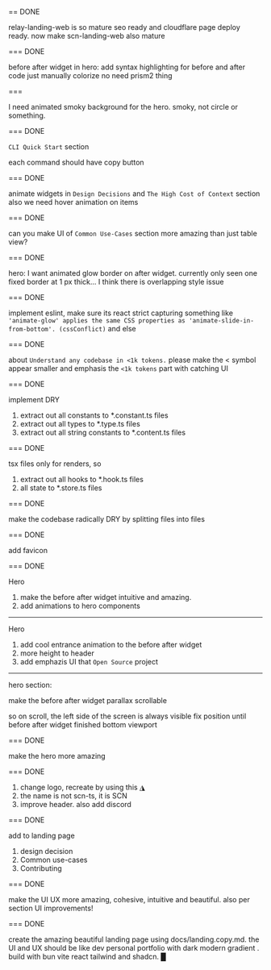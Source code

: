 == DONE

relay-landing-web is so mature seo ready and cloudflare page deploy ready. now make scn-landing-web also mature

=== DONE

before after widget in hero: add syntax highlighting for before and after code
just manually colorize no need prism2 thing

===

I need animated smoky background for the hero. smoky, not circle or something.

=== DONE

`CLI Quick Start` section

each command should have copy button

=== DONE

animate widgets in `Design Decisions` and `The High Cost of Context` section
also we need hover animation on items

=== DONE

can you make UI of `Common Use-Cases` section more amazing than just table view?

=== DONE

hero: I want animated glow border on after widget. currently only seen one fixed border at 1 px thick... I think there is overlapping style issue

=== DONE

implement eslint, make sure its react strict capturing something like ```'animate-glow' applies the same CSS properties as 'animate-slide-in-from-bottom'. (cssConflict)``` and else

=== DONE

about `Understand any codebase in <1k tokens.` please make the < symbol appear smaller and emphasis the `<1k tokens` part with catching UI

=== DONE

implement DRY

1. extract out all constants to *.constant.ts files
2. extract out all types to *.type.ts files
3. extract out all string constants to *.content.ts files


=== DONE

tsx files only for renders, so

1. extract out all hooks to *.hook.ts files
2. all state to *.store.ts files

=== DONE

make the codebase radically DRY by splitting files into files

=== DONE

add favicon

=== DONE

Hero

1. make the before after widget intuitive and amazing.
2. add animations to hero components

---

Hero

1. add cool entrance animation to the before after widget
2. more height to header
3. add emphazis UI that `Open Source` project

---

hero section:

make the before after widget parallax scrollable

so on scroll, the left side of the screen is always visible fix position until before after widget finished bottom viewport

=== DONE

make the hero more amazing

=== DONE

1. change logo, recreate by using this ◮
2. the name is not scn-ts, it is SCN
3. improve header. also add discord

=== DONE

add to landing page

1. design decision
2. Common use-cases
3. Contributing

=== DONE

make the UI UX more amazing, cohesive, intuitive and beautiful. also per section UI improvements!

=== DONE

create the amazing beautiful landing page using docs/landing.copy.md. the UI and UX should be like dev personal portfolio with dark modern gradient . build with bun vite react tailwind and shadcn. █
